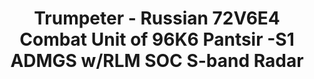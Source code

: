 ---
layout: product
title: "Trumpeter - Russian 72V6E4 Combat Unit of 96K6 Pantsir -S1 ADMGS w/RLM SOC S-band Radar"
price: "TBA" 
desc: "N/A"
img_path: "/assets/img/TRU01061.jpg"
brand: "N/A"
available: false
special_offer: false
new: false
soon: false
cat: "010000"
subcat: "013400"
subsubcat: "0N/A"
sifra: "TRU01061"
---